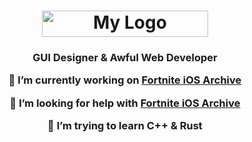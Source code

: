 <h1 align="center"><img src="https://cdn.discordapp.com/attachments/751304558453719176/936198821304754176/crunnie.png" alt="My Logo" width="266" height="42"> </h1>

<h3 align="center">GUI Designer & Awful Web Developer

🔭 I’m currently working on [Fortnite iOS Archive](https://github.com/Crunnie/Fortnite-iOS-Archive "Crunnie's iOS Archive")

🤝 I’m looking for help with [Fortnite iOS Archive](https://github.com/Crunnie/Fortnite-iOS-Archive "Crunnie's iOS Archive")

🌱 I’m trying to learn C++ & Rust
  
</h3>

</p>
